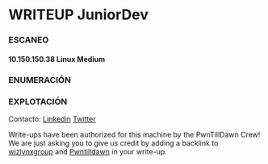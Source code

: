 # WRITEUP JuniorDev

### ESCANEO
#### 	10.150.150.38	Linux	Medium

### ENUMERACIÓN

### EXPLOTACIÓN 



Contacto: [Linkedin](https://www.linkedin.com/in/jairr/) [Twitter](https://twitter.com/_niggurath_)


Write-ups have been authorized for this machine by the PwnTillDawn Crew! We are just asking you to give us credit by adding a backlink to [wizlynxgroup](https://www.wizlynxgroup.com/) and [Pwntilldawn](https://online.pwntilldawn.com/) in your write-up.
